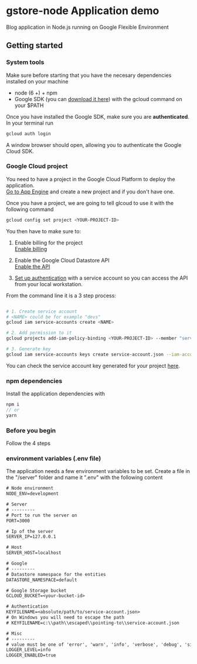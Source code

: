# gstore-node Application demo
Blog application in Node.js running on Google Flexible Environment

## Getting started

### System tools

Make sure before starting that you have the necesary dependencies installed on your machine

* node (6 +) + npm
* Google SDK (you can [download it here](https://cloud.google.com/sdk/downloads)) with the gcloud command on your $PATH

Once you have installed the Google SDK, make sure you are **authenticated**. In your terminal run

```sh
gcloud auth login
```

A window browser should open, allowing you to authenticate the Google Cloud SDK.

### Google Cloud project

You need to have a project in the Google Cloud Platform to deploy the application.  
[Go to App Engine](https://console.cloud.google.com/projectselector/appengine/create) and create a new project and if you don't have one.

Once you have a project, we are going to tell glcoud to use it with the following command

```sh
gcloud config set project <YOUR-PROJECT-ID>
```

You then have to make sure to:

1. Enable billing for the project  
[Enable billing](https://cloud.google.com/billing/docs/how-to/modify-project?visit_id=1-636516267130301291-4124238769&rd=1#enable-billing)

2. Enable the Google Cloud Datastore API  
[Enable the API](https://console.cloud.google.com/flows/enableapi?apiid=datastore.googleapis.com)

3. [Set up authentication](https://cloud.google.com/docs/authentication/getting-started) with a service account so you can access the API from your local workstation.

From the command line it is a 3 step process:

```sh

# 1. Create service account
# <NAME> could be for example "devs"
gcloud iam service-accounts create <NAME>

# 2. Add permission to it
gcloud projects add-iam-policy-binding <YOUR-PROJECT-ID> --member "serviceAccount:<NAME>@<YOUR-PROJECT-ID>.iam.gserviceaccount.com" --role "roles/editor"

# 3. Generate key
gcloud iam service-accounts keys create service-account.json --iam-account <NAM>@<YOUR-PROJECT-ID>.iam.gserviceaccount.com
```

You can check the service account key generated for your project [here](https://console.cloud.google.com/projectselector/iam-admin/serviceaccounts).

### npm dependencies

Install the application dependencies with

```js
npm i
// or
yarn
```

### Before you begin
Follow the 4 steps 

### environment variables (.env file)

The application needs a few environment variables to be set. Create a file in the "/server" folder and name it ".env" with the following content

```txt
# Node environment
NODE_ENV=development

# Server
# ---------
# Port to run the server on
PORT=3000

# Ip of the server
SERVER_IP=127.0.0.1

# Host
SERVER_HOST=localhost

# Google
# ---------
# Datastore namespace for the entities
DATASTORE_NAMESPACE=default

# Google Storage bucket
GCLOUD_BUCKET=<your-bucket-id>

# Authentication
KEYFILENAME=<absolute/path/to/service-account.json>
# On Windows you will need to escape the path
# KEYFILENAME=c:\\path\\escaped\\pointing-to\\service-account.json

# Misc
# ---------
# value must be one of 'error', 'warn', 'info', 'verbose', 'debug', 'silly'
LOGGER_LEVEL=info
LOGGER_ENABLED=true
```
